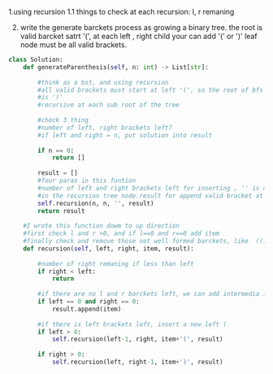 1.using recursion
  1.1 things to check at each recursion: l, r remaning
  
2. write the generate barckets process as growing a binary tree. 
the root is valid barcket satrt '(', at each left , right child your can add '(' or ')'
leaf node must be all valid brackets.

```python
class Solution:
    def generateParenthesis(self, n: int) -> List[str]:
        
        #think as a bst, and using recursion
        #all valid brackets must start at left '(', so the root of bfs
        #is '('
        #recursive at each sub root of the tree
        
        #check 3 thing 
        #number of left, right brackets left?
        #if left and right = n, put solution into result
        
        if n == 0:
            return []
        
        result = []
        #four paras in this funtion
        #number of left and right brackets left for inserting , '' is a str for current brackets
        #in the recursion tree node.result for append valid bracket at each step
        self.recursion(n, n, '', result)
        return result
    
    #I wrote this function dowm to up direction
    #first check l and r >0, and if l==0 and r==0 add item
    #finally check and remove those not well formed barckets, like  (())) r > l
    def recursion(self, left, right, item, result):
        
        #number of right remaning if less than left
        if right < left:
            return
         
        #if there are no l and r barckets left, we can add intermedia item to result
        if left == 0 and right == 0:
            result.append(item)
        
        #if there is left brackets left, insert a new left (
        if left > 0:
            self.recursion(left-1, right, item+'(', result)
            
        if right > 0:
            self.recursion(left, right-1, item+')', result)
   ```
